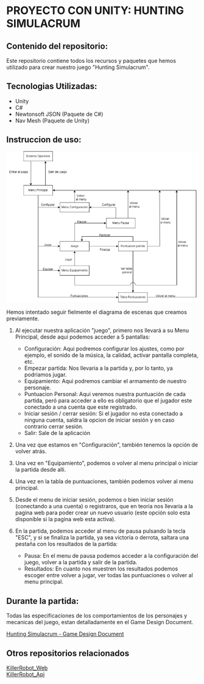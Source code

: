 # PROYECTO CON UNITY: HUNTING SIMULACRUM
## Contenido del repositorio:
Este repositorio contiene todos los recursos y paquetes que hemos utilizado para crear nuestro juego "Hunting Simulacrum".

## Tecnologias Utilizadas:
* Unity
* C#
* Newtonsoft JSON (Paquete de C#)
* Nav Mesh (Paquete de Unity)

## Instruccion de uso:
![alt text](img/SceneDiagram.png)

Hemos intentado seguir fielmente el diagrama de escenas que creamos previamente.

1. Al ejecutar nuestra aplicación "juego", primero nos llevará a su Menu Principal, desde aqui podemos acceder a 5 pantallas:

    * Configuración: Aqui podremos configurar los ajustes, como por ejemplo, el sonido de la música, la calidad, activar pantalla completa, etc.
    * Empezar partida: Nos llevaria a la partida y, por lo tanto, ya podriamos jugar.
    * Equipamiento: Aqui podremos cambiar el armamento de nuestro personaje.
    * Puntuacion Personal: Aqui veremos nuestra puntuación de cada partida, peró para acceder a ello es obligatorio que el jugador este conectado a una cuenta que este registrado.
    * Iniciar sesión / cerrar sesión: Si el jugador no esta conectado a ninguna cuenta, saldra la opcion de iniciar sesión y en caso contrario cerrar sesión.
    * Salir: Sale de la aplicación

2. Una vez que estamos en "Configuración", también tenemos la opción de volver atrás.
3. Una vez en "Equipamiento", podemos o volver al menu principal o iniciar la partida desde alli.
4. Una vez en la tabla de puntuaciones, también podemos volver al menu principal.
5. Desde el menu de iniciar sesión, podemos o bien iniciar sesión (conectando a una cuenta) o registraros, que en teoria nos llevaria a la pagina web para poder crear un nuevo usuario (este opción solo esta disponible si la pagina web esta activa).
6. En la partida, podemos acceder al menu de pausa pulsando la tecla "ESC", y si se finaliza la partida, ya sea victoria o derrota, saltara una pestaña con los resultados de la partida:
    * Pausa: En el menu de pausa podemos acceder a la configuración del juego, volver a la partida y salir de la partida.
    * Resultados: En cuanto nos muestren los resultados podemos escoger entre volver a jugar, ver todas las puntuaciones o volver al menu principal.

## Durante la partida:
Todas las especificaciones de los comportamientos de los personajes y mecanicas del juego, estan detalladamente en el Game Design Document.

[Hunting Simulacrum - Game Design Document](https://docs.google.com/document/d/12bcAviPD4JIiVNPataQmTY3hzCJryznTPjmvyb3VB4o/edit?usp=sharing)

## Otros repositorios relacionados
[KillerRobot_Web](https://github.com/jordisanchoitb/KillerRobot_Web)  
[KillerRobot_Api](https://github.com/jordisanchoitb/KillerRobot_Api)